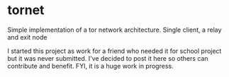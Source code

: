 # tornet
Simple implementation of a tor network architecture. Single client, a relay and exit node

I started this project as work for a friend who needed it for school project but it was never submitted. I've decided to post it here so others can contribute and benefit.
FYI, it is a huge work in progress.
